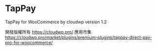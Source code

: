 # TapPay

TapPay for WooCommerce by cloudwp
version 1.2

開發版權所有 https://cloudwp.pro/
應用市集 https://cloudwp.pro/market/plugins/premium-plugins/tappay-direct-pay-pro-for-woocommerce/
